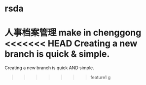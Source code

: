 # rsda
人事档案管理
make in chenggong
<<<<<<< HEAD
Creating a new branch  is quick & simple.
=======
Creating a new branch  is quick AND simple.
>>>>>>> feature1
g

